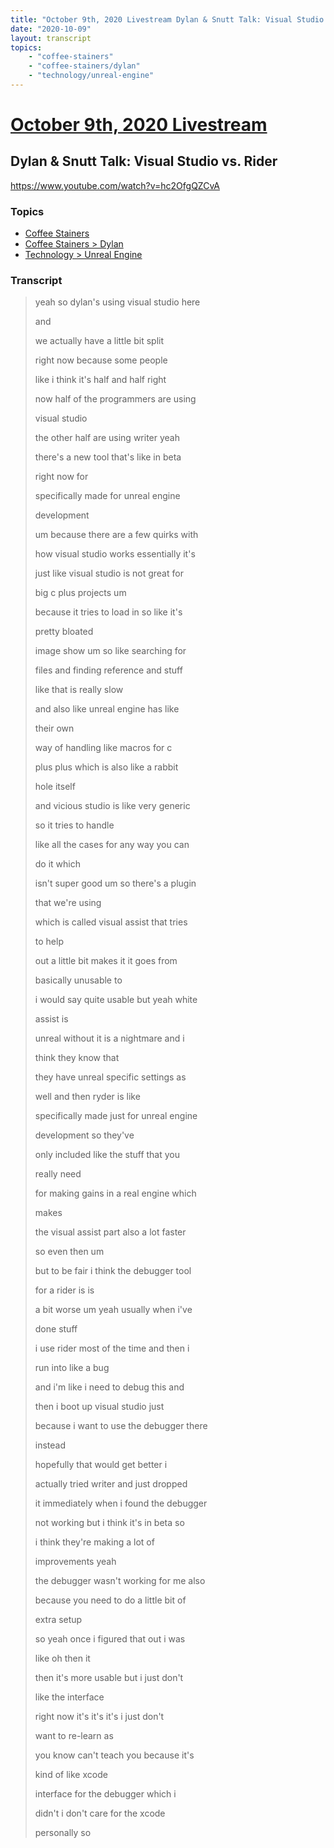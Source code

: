```yaml
---
title: "October 9th, 2020 Livestream Dylan & Snutt Talk: Visual Studio vs. Rider"
date: "2020-10-09"
layout: transcript
topics:
    - "coffee-stainers"
    - "coffee-stainers/dylan"
    - "technology/unreal-engine"
---
```

# [October 9th, 2020 Livestream](../2020-10-09.md)
## Dylan & Snutt Talk: Visual Studio vs. Rider
https://www.youtube.com/watch?v=hc2OfgQZCvA

### Topics
* [Coffee Stainers](../topics/coffee-stainers.md)
* [Coffee Stainers > Dylan](../topics/coffee-stainers/dylan.md)
* [Technology > Unreal Engine](../topics/technology/unreal-engine.md)

### Transcript

> yeah so dylan's using visual studio here
>
> and
>
> we actually have a little bit split
>
> right now because some people
>
> like i think it's half and half right
>
> now half of the programmers are using
>
> visual studio
>
> the other half are using writer yeah
>
> there's a new tool that's like in beta
>
> right now for
>
> specifically made for unreal engine
>
> development
>
> um because there are a few quirks with
>
> how visual studio works essentially it's
>
> just like visual studio is not great for
>
> big c plus projects um
>
> because it tries to load in so like it's
>
> pretty bloated
>
> image show um so like searching for
>
> files and finding reference and stuff
>
> like that is really slow
>
> and also like unreal engine has like
>
> their own
>
> way of handling like macros for c
>
> plus plus which is also like a rabbit
>
> hole itself
>
> and vicious studio is like very generic
>
> so it tries to handle
>
> like all the cases for any way you can
>
> do it which
>
> isn't super good um so there's a plugin
>
> that we're using
>
> which is called visual assist that tries
>
> to help
>
> out a little bit makes it it goes from
>
> basically unusable to
>
> i would say quite usable but yeah white
>
> assist is
>
> unreal without it is a nightmare and i
>
> think they know that
>
> they have unreal specific settings as
>
> well and then ryder is like
>
> specifically made just for unreal engine
>
> development so they've
>
> only included like the stuff that you
>
> really need
>
> for making gains in a real engine which
>
> makes
>
> the visual assist part also a lot faster
>
> so even then um
>
> but to be fair i think the debugger tool
>
> for a rider is is
>
> a bit worse um yeah usually when i've
>
> done stuff
>
> i use rider most of the time and then i
>
> run into like a bug
>
> and i'm like i need to debug this and
>
> then i boot up visual studio just
>
> because i want to use the debugger there
>
> instead
>
> hopefully that would get better i
>
> actually tried writer and just dropped
>
> it immediately when i found the debugger
>
> not working but i think it's in beta so
>
> i think they're making a lot of
>
> improvements yeah
>
> the debugger wasn't working for me also
>
> because you need to do a little bit of
>
> extra setup
>
> so yeah once i figured that out i was
>
> like oh then it
>
> then it's more usable but i just don't
>
> like the interface
>
> right now it's it's it's i just don't
>
> want to re-learn as
>
> you know can't teach you because it's
>
> kind of like xcode
>
> interface for the debugger which i
>
> didn't i don't care for the xcode
>
> personally so
